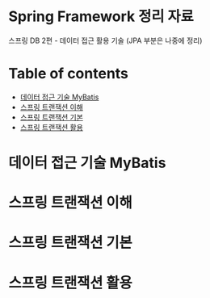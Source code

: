# Spring Framework 정리 자료
스프링 DB 2편 - 데이터 접근 활용 기술 (JPA 부분은 나중에 정리)

Table of contents
=================
<!--ts-->
   * [데이터 접근 기술 MyBatis](#데이터-접근-기술-MyBatis)
   * [스프링 트랜잭션 이해](#스프링-트랜잭션-이해)
   * [스프링 트랜잭션 기본](#스프링-트랜잭션-기본)
   * [스프링 트랜잭션 활용](#스프링-트랜잭션-활용)
<!--te-->

데이터 접근 기술 MyBatis
=======

스프링 트랜잭션 이해
=======

스프링 트랜잭션 기본
=======

스프링 트랜잭션 활용
=======
